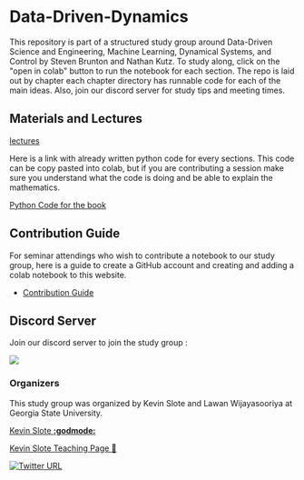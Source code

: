 # Data-Driven-Dynamics

This repository is part of a structured study group around Data-Driven Science and Engineering, Machine Learning, Dynamical Systems, and Control by Steven Brunton and Nathan Kutz.
To study along, click on the "open in colab" button to run the notebook for each section. The repo is laid out by chapter each chapter directory has runnable code for each of the main ideas.
Also, join our discord server for study tips and meeting times.

## Materials and Lectures

[lectures](https://www.databookuw.com/)

Here is a link with already written python code for every sections. 
This code can be copy pasted into colab, but if you are contributing a session make sure you understand what the code is doing and be able to explain the mathematics.

[Python Code for the book](https://github.com/dynamicslab/databook_python/)

## Contribution Guide

For seminar attendings who wish to contribute a notebook to our study group, here is a guide to create a GitHub account and creating and adding a colab notebook to this website.

- [Contribution Guide](https://github.com/kslote1/Data-Driven-Dynamics/blob/master/CONTRIBUTING.md)
  
## Discord Server

Join our discord server to join the study group :

[![](https://dcbadge.vercel.app/api/server/ENh9rx4ARs)](https://discord.gg/ENh9rx4ARs)

### Organizers

This study group was organized by Kevin Slote and Lawan Wijayasooriya at Georgia State University.

[Kevin Slote **:godmode:**](https://kslote1.github.io/)

[Kevin Slote Teaching Page :link:](https://sites.google.com/view/kevin-slote)

[![Twitter URL](https://img.shields.io/twitter/url/https/twitter.com/bukotsunikki.svg?style=social&label=Follow%20%40kslote1)](https://twitter.com/kslote1)
